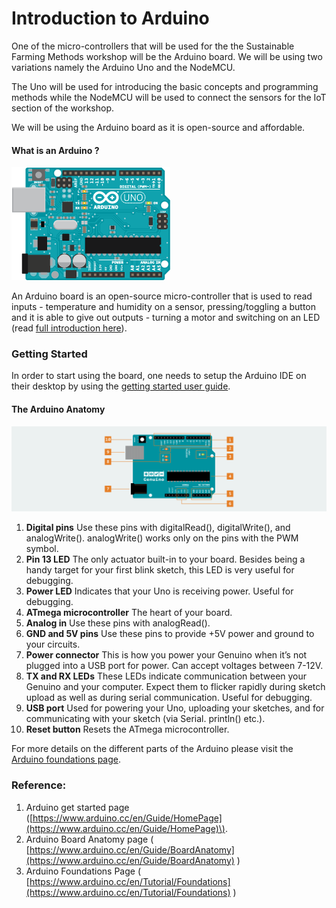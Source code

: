 # Introduction to Arduino

One of the micro-controllers that will be used for the the Sustainable Farming Methods workshop will be the Arduino board. We will be using two variations namely the Arduino Uno and the NodeMCU.  
  
The Uno will be used for introducing the basic concepts and programming methods while the NodeMCU will be used to connect the sensors for the IoT section of the workshop.  
  
We will be using the Arduino board as it is open-source and affordable.

#### What is an Arduino ?

![Arduino Uno \(arduino.cc\)](../.gitbook/assets/arduino-uno.png)

An Arduino board is an open-source micro-controller that is used to read inputs - temperature and humidity on a sensor, pressing/toggling a button and it is able to give out outputs - turning a motor and switching on an LED \(read [full introduction here](https://www.arduino.cc/en/Guide/Introduction)\).

### Getting Started

In order to start using the board, one needs to setup the Arduino IDE on their desktop by using the [getting started user guide](https://www.arduino.cc/en/Guide/HomePage).

#### The Arduino Anatomy

![The anatomy of the Arduino board \(arduino.cc\)](../.gitbook/assets/boardanatomy.svg)

1. **Digital pins** Use these pins with digitalRead\(\), digitalWrite\(\), and analogWrite\(\). analogWrite\(\) works only on the pins with the PWM symbol.
2. **Pin 13 LED** The only actuator built-in to your board. Besides being a handy target for your first blink sketch, this LED is very useful for debugging.
3.  **Power LED** Indicates that your Uno is receiving power. Useful for debugging.
4. **ATmega microcontroller** The heart of your board.
5.  **Analog in** Use these pins with analogRead\(\).
6.  **GND and 5V pins** Use these pins to provide +5V power and ground to your circuits.
7.  **Power connector** This is how you power your Genuino when it’s not plugged into a USB port for power. Can accept voltages between 7-12V.
8.  **TX and RX LEDs** These LEDs indicate communication between your Genuino and your computer. Expect them to flicker rapidly during sketch upload as well as during serial communication. Useful for debugging.
9.  **USB port** Used for powering your Uno, uploading your sketches, and for communicating with your sketch \(via Serial. println\(\) etc.\).
10.  **Reset button** Resets the ATmega microcontroller. 

For more details on the different parts of the Arduino please visit the [Arduino foundations page](https://www.arduino.cc/en/Tutorial/Foundations).

### Reference:

1. Arduino get started page \([https://www.arduino.cc/en/Guide/HomePage](https://www.arduino.cc/en/Guide/HomePage)\).
2. Arduino Board Anatomy page \( [https://www.arduino.cc/en/Guide/BoardAnatomy](https://www.arduino.cc/en/Guide/BoardAnatomy) \)
3. Arduino Foundations Page \( [https://www.arduino.cc/en/Tutorial/Foundations](https://www.arduino.cc/en/Tutorial/Foundations) \)



####  

